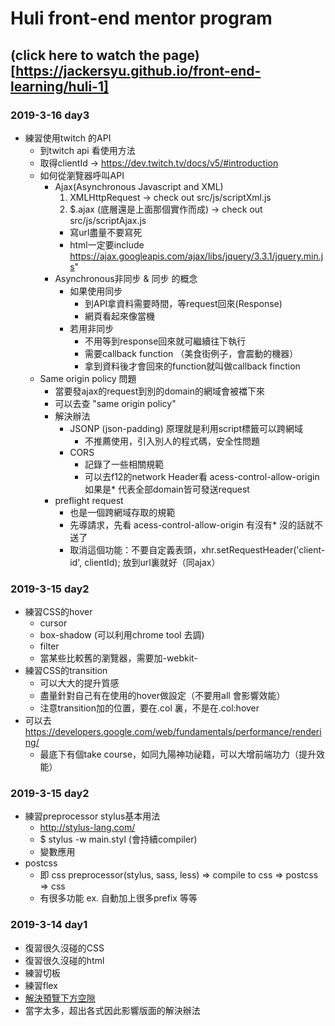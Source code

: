 # Huli front-end mentor program

## (click here to watch the page)[https://jackersyu.github.io/front-end-learning/huli-1]


### 2019-3-16 day3

- 練習使用twitch 的API
  - 到twitch api 看使用方法
  - 取得clientId -> https://dev.twitch.tv/docs/v5/#introduction
  - 如何從瀏覽器呼叫API
    - Ajax(Asynchronous Javascript and XML)
      1. XMLHttpRequest  -> check out src/js/scriptXml.js
      2. $.ajax (底層還是上面那個實作而成) -> check out src/js/scriptAjax.js
        - 寫url盡量不要寫死
        - html一定要include https://ajax.googleapis.com/ajax/libs/jquery/3.3.1/jquery.min.js"
    - Asynchronous非同步 & 同步 的概念
      - 如果使用同步
        - 到API拿資料需要時間，等request回來(Response)
        - 網頁看起來像當機
      - 若用非同步
        - 不用等到response回來就可繼續往下執行
        - 需要callback function （美食街例子，會震動的機器）
        - 拿到資料後才會回來的function就叫做callback finction
  - Same origin policy 問題
    - 當要發ajax的request到別的domain的網域會被襠下來
    - 可以去查 "same origin policy"
    - 解決辦法
      - JSONP (json-padding) 原理就是利用script標籤可以跨網域
        - 不推薦使用，引入別人的程式碼，安全性問題
      - CORS
        - 記錄了一些相關規範
        - 可以去f12的network Header看 acess-control-allow-origin 如果是* 代表全部domain皆可發送request
    - preflight request
      - 也是一個跨網域存取的規範
      - 先導請求，先看 acess-control-allow-origin 有沒有* 沒的話就不送了
      - 取消這個功能：不要自定義表頭，xhr.setRequestHeader('client-id', clientId); 放到url裏就好（同ajax）



### 2019-3-15 day2

- 練習CSS的hover
  - cursor
  - box-shadow (可以利用chrome tool 去調)
  - filter
  - 當某些比較舊的瀏覽器，需要加-webkit-
- 練習CSS的transition
  - 可以大大的提升質感
  - 盡量針對自己有在使用的hover做設定（不要用all 會影響效能）
  - 注意transition加的位置，要在.col 裏，不是在.col:hover
- 可以去 https://developers.google.com/web/fundamentals/performance/rendering/ 
  - 最底下有個take course，如同九陽神功祕籍，可以大增前端功力（提升效能）

### 2019-3-15 day2

- 練習preprocessor stylus基本用法
  - http://stylus-lang.com/
  - $ stylus -w main.styl (會持續compiler)
  - 變數應用
- postcss
  - 即 css preprocessor(stylus, sass, less) => compile to css => postcss => css
  - 有很多功能 ex. 自動加上很多prefix 等等


### 2019-3-14 day1

- 復習很久沒碰的CSS
- 復習很久沒碰的html
- 練習切板
- 練習flex
- [解決預覽下方空隙](https://www.cnblogs.com/JoannaQ/archive/2013/03/16/2962443.html)
- 當字太多，超出各式因此影響版面的解決辦法
  



